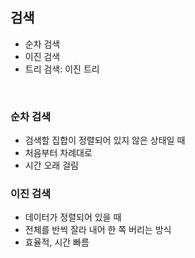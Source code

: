 ## 검색
- 순차 검색
- 이진 검색
- 트리 검색: 이진 트리

<br>

### 순차 검색
- 검색할 집합이 정렬되어 있지 않은 상태일 때
- 처음부터 차례대로
- 시간 오래 걸림

### 이진 검색
- 데이터가 정렬되어 있을 때
- 전체를 반씩 잘라 내어 한 쪽 버리는 방식
- 효율적, 시간 빠름

